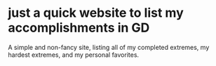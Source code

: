 # just a quick website to list my accomplishments in GD

A simple and non-fancy site, listing all of my completed extremes, my hardest extremes, and my personal favorites.
